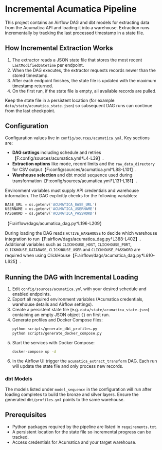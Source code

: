 # Incremental Acumatica Pipeline

This project contains an Airflow DAG and dbt models for extracting data from the Acumatica API and loading it into a warehouse. Extraction runs incrementally by tracking the last processed timestamp in a state file.

## How Incremental Extraction Works

1. The extractor reads a JSON state file that stores the most recent `LastModifiedDateTime` per endpoint.
2. When the DAG executes, the extractor requests records newer than the stored timestamp.
3. After each endpoint finishes, the state file is updated with the maximum timestamp returned.
4. On the first run, if the state file is empty, all available records are pulled.

Keep the state file in a persistent location (for example `data/state/acumatica_state.json`) so subsequent DAG runs can continue from the last checkpoint.

## Configuration

Configuration values live in `config/sources/acumatica.yml`. Key sections are:

- **DAG settings** including schedule and retries【F:config/sources/acumatica.yml†L4-L39】.
- **Extraction options** like mode, record limits and the `raw_data_directory` for CSV output【F:config/sources/acumatica.yml†L88-L101】.
- **Warehouse selection** and dbt model sequence used during transformation【F:config/sources/acumatica.yml†L131-L181】.

Environment variables must supply API credentials and warehouse information. The DAG explicitly checks for the following variables:

```python
BASE_URL = os.getenv('ACUMATICA_BASE_URL')
USERNAME = os.getenv('ACUMATICA_USERNAME')
PASSWORD = os.getenv('ACUMATICA_PASSWORD')
```
【F:airflow/dags/acumatica_dag.py†L196-L209】

During loading the DAG reads `ACTIVE_WAREHOUSE` to decide which warehouse integration to run【F:airflow/dags/acumatica_dag.py†L388-L402】. Additional variables such as `CLICKHOUSE_HOST`, `CLICKHOUSE_PORT`, `CLICKHOUSE_DATABASE`, `CLICKHOUSE_USER` and `CLICKHOUSE_PASSWORD` are required when using ClickHouse【F:airflow/dags/acumatica_dag.py†L610-L625】.

## Running the DAG with Incremental Loading

1. Edit `config/sources/acumatica.yml` with your desired schedule and enabled endpoints.
2. Export all required environment variables (Acumatica credentials, warehouse details and Airflow settings).
3. Create a persistent state file (e.g. `data/state/acumatica_state.json`) containing an empty JSON object `{}` on first run.
4. Generate profiles and Docker Compose files:
   ```bash
   python scripts/generate_dbt_profiles.py
   python scripts/generate_docker_compose.py
   ```
5. Start the services with Docker Compose:
   ```bash
   docker-compose up -d
   ```
6. In the Airflow UI trigger the `acumatica_extract_transform` DAG. Each run will update the state file and only process new records.

### dbt Models

The models listed under `model_sequence` in the configuration will run after loading completes to build the bronze and silver layers. Ensure the generated `dbt/profiles.yml` points to the same warehouse.

## Prerequisites

- Python packages required by the pipeline are listed in `requirements.txt`.
- A persistent location for the state file so incremental progress can be tracked.
- Access credentials for Acumatica and your target warehouse.

